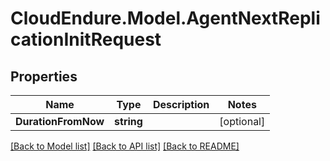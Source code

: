 # CloudEndure.Model.AgentNextReplicationInitRequest
## Properties

Name | Type | Description | Notes
------------ | ------------- | ------------- | -------------
**DurationFromNow** | **string** |  | [optional] 

[[Back to Model list]](../README.md#documentation-for-models) [[Back to API list]](../README.md#documentation-for-api-endpoints) [[Back to README]](../README.md)

